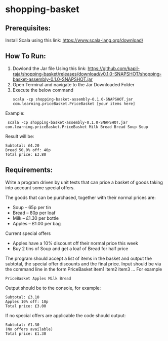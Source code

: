 # shopping-basket
## Prerequisites:
 Install Scala using this link: https://www.scala-lang.org/download/
## How To Run:
 1. Dowlond the Jar file Using this link: https://github.com/kapil-raja/shopping-basket/releases/download/v0.1.0-SNAPSHOT/shopping-basket-assembly-0.1.0-SNAPSHOT.jar
 2. Open Terminal and navigate to the Jar Downloaded Folder
 3. Execute the below command
     ```
    scala -cp shopping-basket-assembly-0.1.0-SNAPSHOT.jar com.learning.priceBasket.PriceBasket [your items here]
     ``` 
  Example:
     
     scala -cp shopping-basket-assembly-0.1.0-SNAPSHOT.jar com.learning.priceBasket.PriceBasket Milk Bread Bread Soup Soup 
    
  Result will be:
  
    Subtotal: £4.20
    Bread 50.0% off: 40p
    Total price: £3.80
   
 ## Requirements:
Write a program driven by unit tests that can price a basket of goods taking into account some special offers.
<p>
The goods that can be purchased, together with their normal prices are:
<p>

- Soup – 65p per tin
- Bread – 80p per loaf
- Milk – £1.30 per bottle
- Apples – £1.00 per bag
<p>
Current special offers

- Apples have a 10% discount off their normal price this week
- Buy 2 tins of Soup and get a loaf of Bread for half price
<p>
The program should accept a list of items in the basket and output the subtotal, the special offer discounts and the final price.
Input should be via the command line in the form PriceBasket item1 item2 item3 ...
For example

`PriceBasket Apples Milk Bread`

Output should be to the console, for example:
```
Subtotal: £3.10
Apples 10% off: 10p
Total price: £3.00
```
If no special offers are applicable the code should output:

```
Subtotal: £1.30
(No offers available)
Total price: £1.30
```



    
  
